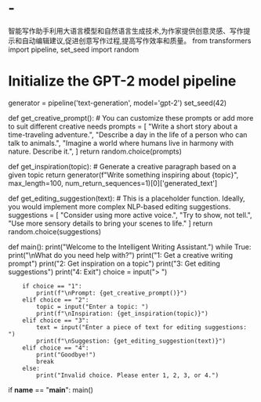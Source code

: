 # -
智能写作助手利用大语言模型和自然语言生成技术,为作家提供创意灵感、写作提示和自动编辑建议,促进创意写作过程,提高写作效率和质量。
from transformers import pipeline, set_seed
import random

# Initialize the GPT-2 model pipeline
generator = pipeline('text-generation', model='gpt-2')
set_seed(42)

def get_creative_prompt():
    # You can customize these prompts or add more to suit different creative needs
    prompts = [
        "Write a short story about a time-traveling adventure.",
        "Describe a day in the life of a person who can talk to animals.",
        "Imagine a world where humans live in harmony with nature. Describe it.",
    ]
    return random.choice(prompts)

def get_inspiration(topic):
    # Generate a creative paragraph based on a given topic
    return generator(f"Write something inspiring about {topic}", max_length=100, num_return_sequences=1)[0]['generated_text']

def get_editing_suggestion(text):
    # This is a placeholder function. Ideally, you would implement more complex NLP-based editing suggestions.
    suggestions = [
        "Consider using more active voice.",
        "Try to show, not tell.",
        "Use more sensory details to bring your scenes to life."
    ]
    return random.choice(suggestions)

def main():
    print("Welcome to the Intelligent Writing Assistant.")
    while True:
        print("\nWhat do you need help with?")
        print("1: Get a creative writing prompt")
        print("2: Get inspiration on a topic")
        print("3: Get editing suggestions")
        print("4: Exit")
        choice = input("> ")

        if choice == "1":
            print(f"\nPrompt: {get_creative_prompt()}")
        elif choice == "2":
            topic = input("Enter a topic: ")
            print(f"\nInspiration: {get_inspiration(topic)}")
        elif choice == "3":
            text = input("Enter a piece of text for editing suggestions: ")
            print(f"\nSuggestion: {get_editing_suggestion(text)}")
        elif choice == "4":
            print("Goodbye!")
            break
        else:
            print("Invalid choice. Please enter 1, 2, 3, or 4.")

if __name__ == "__main__":
    main()
